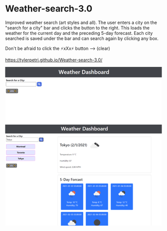 # Weather-search-3.0

Improved weather search (art styles and all). The user enters a city on the "search for a city" bar and clicks the button to the right.
This loads the weather for the current day and the preceding 5-day forecast. Each city searched is saved under the bar and can search again by clicking any box.

Don't be afraid to click the ⚡xXx⚡ button --> (clear)

https://tylerpetri.github.io/Weather-search-3.0/

![Homepage](Assets/Images/HomePage.PNG)
![In_action](Assets/Images/InAction.PNG)